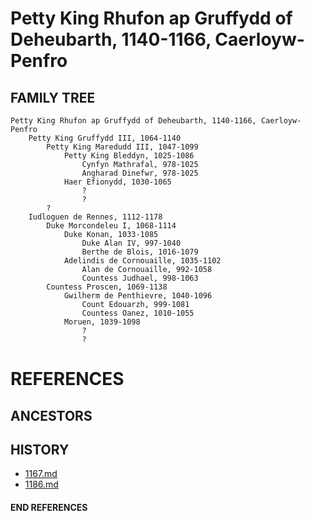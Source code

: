 # Petty King Rhufon ap Gruffydd of Deheubarth, 1140-1166, Caerloyw-Penfro

## FAMILY TREE
```
Petty King Rhufon ap Gruffydd of Deheubarth, 1140-1166, Caerloyw-Penfro
	Petty King Gruffydd III, 1064-1140
		Petty King Maredudd III, 1047-1099
			Petty King Bleddyn, 1025-1086
				Cynfyn Mathrafal, 978-1025
				Angharad Dinefwr, 978-1025
			Haer Efionydd, 1030-1065
				?
				?
		?
	Iudloguen de Rennes, 1112-1178
		Duke Morcondeleu I, 1068-1114
			Duke Konan, 1033-1085
				Duke Alan IV, 997-1040
				Berthe de Blois, 1016-1079
			Adelindis de Cornouaille, 1035-1102
				Alan de Cornouaille, 992-1058
				Countess Judhael, 998-1063
		Countess Proscen, 1069-1138
			Gwilherm de Penthievre, 1040-1096
				Count Edouarzh, 999-1081
				Countess Oanez, 1010-1055
			Moruen, 1039-1098
				?
				?
```	


# REFERENCES

## ANCESTORS

## HISTORY
* [1167.md](../h/1167.md)
* [1186.md](../h/1186.md)
#### END REFERENCES
